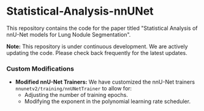 # Statistical-Analysis-nnUNet
This repository contains the code for the paper titled "Statistical Analysis of nnU-Net models for Lung Nodule Segmentation". 

**Note:** This repository is under continuous development. We are actively updating the code. Please check back frequently for the latest updates.

### Custom Modifications
- **Modified nnU-Net Trainers:** We have customized the nnU-Net trainers `nnunetv2/training/nnUNetTrainer` to allow for:
  - Adjusting the number of training epochs.
  - Modifying the exponent in the polynomial learning rate scheduler.
